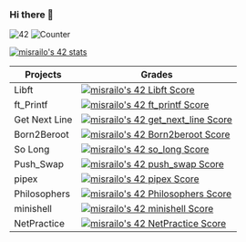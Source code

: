 ### Hi there 👋

![42](https://badgen.net/badge/Born2Code/misrailo/blue?cache=86400&icon=https://meta.intra.42.fr/assets/42_logo-7dfc9110a5319a308863b96bda33cea995046d1731cebb735e41b16255106c12.svg)
![Counter](https://komarev.com/ghpvc/?username=misrailo&color=blue)

[![misrailo's 42 stats](https://badge42.vercel.app/api/v2/cl4r4qvds002509miya23lhci/stats?cursusId=21&coalitionId=122)](https://github.com/JaeSeoKim/badge42)

|Projects|Grades|
|---	|---	|
|Libft|[![misrailo's 42 Libft Score](https://badge42.vercel.app/api/v2/cl4r4qvds002509miya23lhci/project/2389062)](https://github.com/JaeSeoKim/badge42)|
|ft_Printf|[![misrailo's 42 ft_printf Score](https://badge42.vercel.app/api/v2/cl4r4qvds002509miya23lhci/project/2468508)](https://github.com/JaeSeoKim/badge42)|
|Get Next Line|[![misrailo's 42 get_next_line Score](https://badge42.vercel.app/api/v2/cl4r4qvds002509miya23lhci/project/2488458)](https://github.com/JaeSeoKim/badge42)|
|Born2Beroot|[![misrailo's 42 Born2beroot Score](https://badge42.vercel.app/api/v2/cl4r4qvds002509miya23lhci/project/2507809)](https://github.com/JaeSeoKim/badge42)|
|So Long|[![misrailo's 42 so_long Score](https://badge42.vercel.app/api/v2/cl4r4qvds002509miya23lhci/project/2591090)](https://github.com/JaeSeoKim/badge42)|
|Push_Swap|[![misrailo's 42 push_swap Score](https://badge42.vercel.app/api/v2/cl4r4qvds002509miya23lhci/project/2591086)](https://github.com/JaeSeoKim/badge42)|
|pipex|[![misrailo's 42 pipex Score](https://badge42.vercel.app/api/v2/cl4r4qvds002509miya23lhci/project/2576572)](https://github.com/JaeSeoKim/badge42)|
|Philosophers|[![misrailo's 42 Philosophers Score](https://badge42.vercel.app/api/v2/cl4r4qvds002509miya23lhci/project/2794560)](https://github.com/JaeSeoKim/badge42)|
|minishell|[![misrailo's 42 minishell Score](https://badge42.vercel.app/api/v2/cl4r4qvds002509miya23lhci/project/2913634)](https://github.com/JaeSeoKim/badge42)|
|NetPractice|[![misrailo's 42 NetPractice Score](https://badge42.vercel.app/api/v2/cl4r4qvds002509miya23lhci/project/2923607)](https://github.com/JaeSeoKim/badge42)|

<!--
**ma1iik/ma1iik** is a ✨ _special_ ✨ repository because its `README.md` (this file) appears on your GitHub profile.

Here are some ideas to get you started:

- 🔭 I’m currently working on ...
- 🌱 I’m currently learning ...
- 👯 I’m looking to collaborate on ...
- 🤔 I’m looking for help with ...
- 💬 Ask me about ...
- 📫 How to reach me: ...
- 😄 Pronouns: ...
- ⚡ Fun fact: ...
-->
